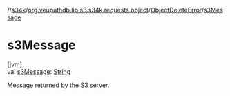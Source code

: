 //[s34k](../../../index.md)/[org.veupathdb.lib.s3.s34k.requests.object](../index.md)/[ObjectDeleteError](index.md)/[s3Message](s3-message.md)

# s3Message

[jvm]\
val [s3Message](s3-message.md): [String](https://kotlinlang.org/api/latest/jvm/stdlib/kotlin/-string/index.html)

Message returned by the S3 server.

